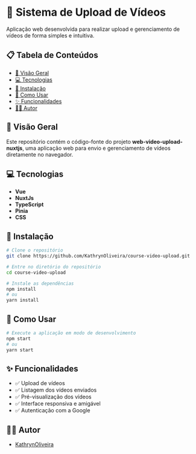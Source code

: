 # 🚀 Sistema de Upload de Vídeos

Aplicação web desenvolvida para realizar upload e gerenciamento de vídeos de forma simples e intuitiva.

## 📋 Tabela de Conteúdos

- [📖 Visão Geral](#-visão-geral)
- [💻 Tecnologias](#-tecnologias)
- [🚀 Instalação](#-instalação)
- [📝 Como Usar](#-como-usar)
- [✨ Funcionalidades](#-funcionalidades)
- [👨‍💻 Autor](#-autor)

## 📖 Visão Geral

Este repositório contém o código-fonte do projeto **web-video-upload-nuxtjs**, uma aplicação web para envio e gerenciamento de vídeos diretamente no navegador.  


## 💻 Tecnologias

- **Vue**
- **NuxtJs**
- **TypeScript**
- **Pinia**
- **CSS**

## 🚀 Instalação

```bash
# Clone o repositório
git clone https://github.com/KathrynOliveira/course-video-upload.git

# Entre no diretório do repositório
cd course-video-upload

# Instale as dependências
npm install
# ou
yarn install
```

## 📝 Como Usar

```bash
# Execute a aplicação em modo de desenvolvimento
npm start
# ou
yarn start
```

## ✨ Funcionalidades

- ✅ Upload de vídeos
- ✅ Listagem dos vídeos enviados
- ✅ Pré-visualização dos vídeos
- ✅ Interface responsiva e amigável
- ✅ Autenticação com a Google


## 👨‍💻 Autor

- [KathrynOliveira](https://github.com/KathrynOliveira)
